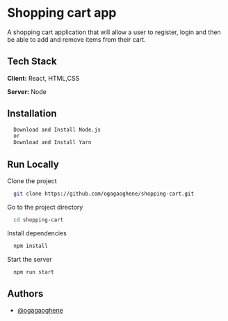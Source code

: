 # Shopping cart app

A shopping cart application that will allow a user to register, login and then be able to add and remove items from their cart.

## Tech Stack

**Client:** React, HTML,CSS

**Server:** Node

## Installation

```bash
  Download and Install Node.js
  or 
  Download and Install Yarn
```

## Run Locally

Clone the project

```bash
  git clone https://github.com/ogagaoghene/shopping-cart.git
```

Go to the project directory

```bash
  cd shopping-cart
```

Install dependencies

```bash
  npm install
```

Start the server

```bash
  npm run start
```

## Authors

- [@ogagaoghene](https://www.github.com/ogagaoghene)